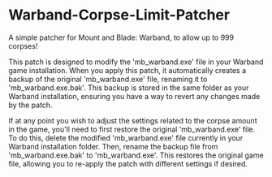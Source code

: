 # Warband-Corpse-Limit-Patcher
A simple patcher for Mount and Blade: Warband, to allow up to 999 corpses!

This patch is designed to modify the 'mb_warband.exe' file in your Warband game installation. When you apply this patch, it automatically creates a backup of the original 'mb_warband.exe' file, renaming it to 'mb_warband.exe.bak'. This backup is stored in the same folder as your Warband installation, ensuring you have a way to revert any changes made by the patch.

If at any point you wish to adjust the settings related to the corpse amount in the game, you'll need to first restore the original 'mb_warband.exe' file. To do this, delete the modified 'mb_warband.exe' file currently in your Warband installation folder. Then, rename the backup file from 'mb_warband.exe.bak' to 'mb_warband.exe'. This restores the original game file, allowing you to re-apply the patch with different settings if desired.
